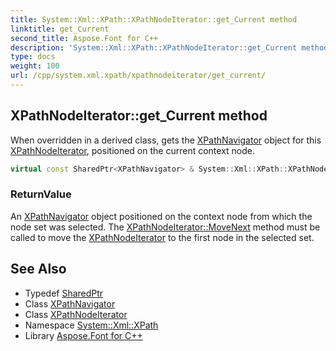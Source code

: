 ```yaml
---
title: System::Xml::XPath::XPathNodeIterator::get_Current method
linktitle: get_Current
second_title: Aspose.Font for C++
description: 'System::Xml::XPath::XPathNodeIterator::get_Current method. When overridden in a derived class, gets the XPathNavigator object for this XPathNodeIterator, positioned on the current context node in C++.'
type: docs
weight: 100
url: /cpp/system.xml.xpath/xpathnodeiterator/get_current/
---
```

## XPathNodeIterator::get_Current method


When overridden in a derived class, gets the [XPathNavigator](../../xpathnavigator/) object for this [XPathNodeIterator](../), positioned on the current context node.

```cpp
virtual const SharedPtr<XPathNavigator> & System::Xml::XPath::XPathNodeIterator::get_Current()=0
```


### ReturnValue

An [XPathNavigator](../../xpathnavigator/) object positioned on the context node from which the node set was selected. The [XPathNodeIterator::MoveNext](../movenext/) method must be called to move the [XPathNodeIterator](../) to the first node in the selected set.

## See Also

* Typedef [SharedPtr](../../../system/sharedptr/)
* Class [XPathNavigator](../../xpathnavigator/)
* Class [XPathNodeIterator](../)
* Namespace [System::Xml::XPath](../../)
* Library [Aspose.Font for C++](../../../)
